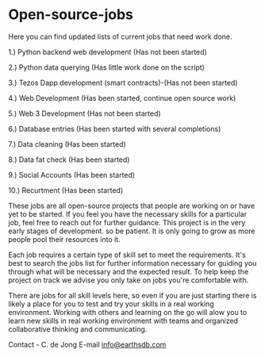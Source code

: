 # Open-source-jobs
Here you can find updated lists of current jobs that need work done. 

1.) Python backend web development (Has not been started)

2.) Python data querying (Has little work done on the script)

3.) Tezos Dapp development (smart contracts)-(Has not been started)

4.) Web Development (Has been started, continue open source work)

5.) Web 3 Development (Has not been started)

6.) Database entries (Has been started with several completions)

7.) Data cleaning (Has been started)

8.) Data fat check (Has been started)

9.) Social Accounts (Has been started)

10.) Recurtment (Has been started)

These jobs are all open-source projects that people are working on or have yet to be started. If you feel you have the necessary skills for a particular job, feel free to reach out for further guidance. 
This project is in the very early stages of development. so be patient. It is only going to grow as more people pool their resources into it.

Each job requires a certain type of skill set to meet the requirements. It's best to search the jobs list for further information necessary for guiding you through what will be necessary and the expected result. To help keep the project on track we advise you only take on jobs you're comfortable with. 

There are jobs for all skill levels here, so even if you are just starting there is likely a place for you to test and try your skills in a real working environment. Working with others and learning on the go will alow you to learn new skills in real working environment with teams and organized collaborative thinking and communicating.

Contact - C. de Jong 
E-mail info@earthsdb.com







